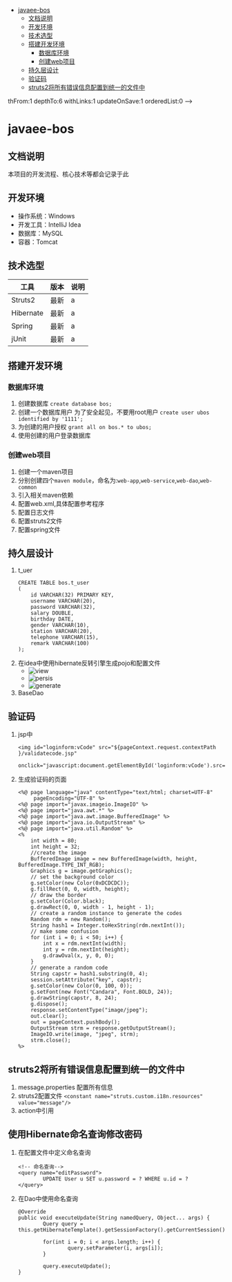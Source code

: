 <!-- TOC depthFrom:1 depthTo:6 withLinks:1 updateOnSave:1 orderedList:0 -->

- [javaee-bos](#javaee-bos)
	- [文档说明](#文档说明)
	- [开发环境](#开发环境)
	- [技术选型](#技术选型)
	- [搭建开发环境](#搭建开发环境)
		- [数据库环境](#数据库环境)
		- [创建web项目](#创建web项目)
	- [持久层设计](#持久层设计)
	- [验证码](#验证码)
	- [struts2将所有错误信息配置到统一的文件中](#struts2将所有错误信息配置到统一的文件中)

<!-- /TOC -->thFrom:1 depthTo:6 withLinks:1 updateOnSave:1 orderedList:0 -->

# javaee-bos

## 文档说明

本项目的开发流程、核心技术等都会记录于此

## 开发环境

- 操作系统：Windows
- 开发工具：IntelliJ Idea
- 数据库：MySQL
- 容器：Tomcat

## 技术选型

| 工具 | 版本 | 说明 |
| -- | -- | -- |
| Struts2   | 最新 | a |
| Hibernate | 最新 | a |
| Spring    | 最新 | a |
| jUnit     | 最新 | a |

## 搭建开发环境

### 数据库环境

1. 创建数据库
`create database bos;`
2. 创建一个数据库用户
为了安全起见，不要用root用户
`create user ubos identified by '1111';`
3. 为创建的用户授权
`grant all on bos.* to ubos;`
4. 使用创建的用户登录数据库

### 创建web项目

1. 创建一个maven项目
2. 分别创建四个`maven module`，命名为:`web-app`,`web-service`,`web-dao`,`web-common`
3. 引入相关maven依赖
4. 配置web.xml,具体配置参考程序
5. 配置日志文件
6. 配置struts2文件
7. 配置spring文件

## 持久层设计

1. t_uer
	```
	CREATE TABLE bos.t_user
	(
	    id VARCHAR(32) PRIMARY KEY,
	    username VARCHAR(20),
	    password VARCHAR(32),
	    salary DOUBLE,
	    birthday DATE,
	    gender VARCHAR(10),
	    station VARCHAR(20),
	    telephone VARCHAR(15),
	    remark VARCHAR(100)
	);
	```
2. 在idea中使用hibernate反转引擎生成pojo和配置文件
	- ![view](./assets/view.png)
	- ![persis](./assets/persis.png)
	- ![generate](./assets/generate.png)
3. BaseDao

## 验证码

1. jsp中
	```
	<img id="loginform:vCode" src="${pageContext.request.contextPath }/validatecode.jsp"
	     onclick="javascript:document.getElementById('loginform:vCode').src='${pageContext.request.contextPath}/validatecode.jsp?'+Math.random();"/>
	```
2. 生成验证码的页面
	```
	<%@ page language="java" contentType="text/html; charset=UTF-8"
         pageEncoding="UTF-8" %>
	<%@ page import="javax.imageio.ImageIO" %>
	<%@ page import="java.awt.*" %>
	<%@ page import="java.awt.image.BufferedImage" %>
	<%@ page import="java.io.OutputStream" %>
	<%@ page import="java.util.Random" %>
	<%
	    int width = 80;
	    int height = 32;
	    //create the image
	    BufferedImage image = new BufferedImage(width, height, BufferedImage.TYPE_INT_RGB);
	    Graphics g = image.getGraphics();
	    // set the background color
	    g.setColor(new Color(0xDCDCDC));
	    g.fillRect(0, 0, width, height);
	    // draw the border
	    g.setColor(Color.black);
	    g.drawRect(0, 0, width - 1, height - 1);
	    // create a random instance to generate the codes
	    Random rdm = new Random();
	    String hash1 = Integer.toHexString(rdm.nextInt());
	    // make some confusion
	    for (int i = 0; i < 50; i++) {
	        int x = rdm.nextInt(width);
	        int y = rdm.nextInt(height);
	        g.drawOval(x, y, 0, 0);
	    }
	    // generate a random code
	    String capstr = hash1.substring(0, 4);
	    session.setAttribute("key", capstr);
	    g.setColor(new Color(0, 100, 0));
	    g.setFont(new Font("Candara", Font.BOLD, 24));
	    g.drawString(capstr, 8, 24);
	    g.dispose();
	    response.setContentType("image/jpeg");
	    out.clear();
	    out = pageContext.pushBody();
	    OutputStream strm = response.getOutputStream();
	    ImageIO.write(image, "jpeg", strm);
	    strm.close();
	%>
	```

## struts2将所有错误信息配置到统一的文件中

1. message.properties
	配置所有信息
2. struts2配置文件
	`<constant name="struts.custom.i18n.resources" value="message"/>`
3. action中引用

## 使用Hibernate命名查询修改密码

1. 在配置文件中定义命名查询
	```
	<!-- 命名查询-->
 	<query name="editPassword">
		 	UPDATE User u SET u.password = ? WHERE u.id = ?
 	</query>
	```
2. 在Dao中使用命名查询
	```
	@Override
	public void executeUpdate(String namedQuery, Object... args) {
			Query query = this.getHibernateTemplate().getSessionFactory().getCurrentSession().getNamedQuery(namedQuery);

			for(int i = 0; i < args.length; i++) {
					query.setParameter(i, args[i]);
			}

			query.executeUpdate();
	}
	```
